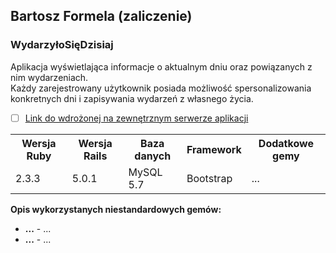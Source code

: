 <h2>Bartosz Formela (zaliczenie)</h2>

<h3>WydarzyłoSięDzisiaj</h3>

<p>Aplikacja wyświetlająca informacje o aktualnym dniu oraz powiązanych z nim wydarzeniach.<br>
   Każdy zarejestrowany użytkownik posiada możliwość spersonalizowania konkretnych dni i zapisywania wydarzeń z własnego życia.</p>

- [ ] [Link do wdrożonej na zewnętrznym serwerze aplikacji](/)

<table>
  <tr>
    <th>Wersja Ruby</th>
    <th>Wersja Rails</th>
    <th>Baza danych</th>
    <th>Framework</th>
    <th>Dodatkowe gemy</th>
  </tr>
  <tr>
    <td>2.3.3</td>
    <td>5.0.1</td>
    <td>MySQL 5.7</td>
    <td>Bootstrap</td>
    <td>...</td>
  </tr>
</table>

<b>Opis wykorzystanych niestandardowych gemów:</b>

<ul>
<li> <strong>...</strong> - ...</li>
<li> <strong>...</strong> - ...</li>
</ul>